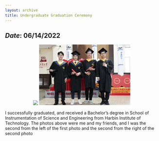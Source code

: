 ```yaml
---
layout: archive
title: Undergraduate Graduation Ceremony
---
```


## *Date*: 06/14/2022

<center>
<figure>
<img src="imgs/BA_gra2.png" width=300px>
<img src="imgs/B_graduate.png" width=300px>
</figure>
</center>

I successfully graduated, and received a Bachelor’s degree in School of Instrumentation of Science and Engineering from Harbin Institute of Technology. The photos above were me and my friends, and I was the second from the left of the first photo and the second from the right of the second photo
